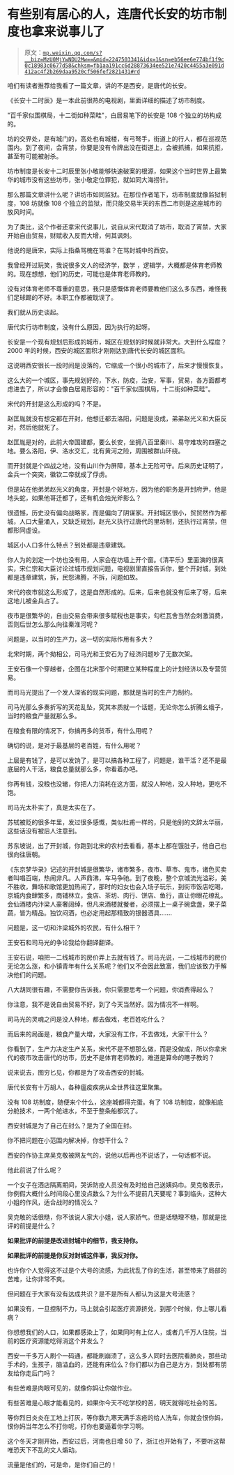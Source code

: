 # 有些别有居心的人，连唐代长安的坊市制度也拿来说事儿了

> 原文：[`mp.weixin.qq.com/s?__biz=MzU0MjYwNDU2Mw==&mid=2247503341&idx=1&sn=eb56ee6e774bf1f9c0c18983c0677d58&chksm=fb1aa191cc6d28873634ee521e7420c4455a3e091d412ac4f2b269daa9520cf506fef2821431#rd`](http://mp.weixin.qq.com/s?__biz=MzU0MjYwNDU2Mw==&mid=2247503341&idx=1&sn=eb56ee6e774bf1f9c0c18983c0677d58&chksm=fb1aa191cc6d28873634ee521e7420c4455a3e091d412ac4f2b269daa9520cf506fef2821431#rd)

咱们有读者推荐给我看了一篇文章，讲的不是西安，是唐代的长安。 

《长安十二时辰》是一本此前很热的电视剧，里面详细的描述了坊市制度。

"百千家似围棋局，十二街如种菜畦"，白居易笔下的长安是 108 个独立的坊构成的。

坊的交界处，是有城门的，高处也有城楼，有弓弩手，街道上的行人，都在巡视范围内。到了夜间，会宵禁，你要是没有令牌出没在街道上，会被抓捕，如果抗拒，甚至有可能被射杀。

坊市制度是长安十二时辰里张小敬能够快速破案的根源，如果这个当时世界上最繁华的城市没有这些坊市，张小敬定位罪犯，就如同大海捞针。 

那么那篇文章讲什么呢？讲坊市如同监狱。在那位作者笔下，坊市制度就像监狱制度，108 坊就像 108 个独立的监狱，而只能交易半天的东西二市则是这座城市的放风时间。 

为了类比，这个作者还拿宋代说事儿，说自从宋代取消了坊市，取消了宵禁，大家开始自由贸易，财赋收入反而大增，何其讽刺。 

他说的是唐宋，实际上指桑骂槐在骂谁？在骂封城中的西安。 

我曾经开过玩笑，我说很多文人的经济学，数学 ，逻辑学，大概都是体育老师教的。现在想想，他们的历史，可能也是体育老师教的。

没有对体育老师不尊重的意思，我只是感慨体育老师要教他们这么多东西，难怪我们足球踢的不好。本职工作都被耽误了。 

我们就从历史谈起。 

唐代实行坊市制度，没有什么原因，因为执行的起呀。

长安是一个现有规划后形成的城市，城区在规划的时候就非常大。大到什么程度？2000 年的时候，西安的城区面积才刚刚达到唐代长安的城区面积。

这说明西安很长一段时间是没落的，它缩成一个很小的城市了，后来才慢慢恢复。 

这么大的一个城区，事先规划好的，下水，防疫，治安，军事，贸易，各方面都考虑进去了，所以才会像白居易形容的："百千家似围棋局，十二街如种菜畦"。 

宋代的开封是这么形成的吗？不是。

赵匡胤就没有想定都在开封，他想迁都去洛阳，问题是没成，弟弟赵光义和大臣反对，然后他就死了。 

赵匡胤是对的，此前大帝国建都，要么长安，坐拥八百里秦川、易守难攻的四塞之地。要么洛阳，伊、洛水交汇，北有黄河之险，周围被群山环绕。

而开封就是个四战之地，没有山川作为屏障，基本上无险可守。后来历史证明了，金兵一个突突，徽钦二帝就成了俘虏。

但是站在他弟弟赵光义的角度，开封是个好地方，因为他的职务是开封府尹，他是地头蛇，如果他哥迁都了，还有机会烛光斧影么？

很遗憾，历史没有偏向战略家，而是偏向了阴谋家。开封城区很小，贸贸然作为都城，人口大量涌入，又缺乏规划，赵光义执行过唐代的里坊制，还执行过宵禁，但都形同虚设。 

城区小人口多什么特点？到处都是违章建筑。 

你人为的划定一个坊也没有用，人家会在坊墙上开个窗。《清平乐》里面演的很真实，宋仁宗和大臣讨论过城市规划问题，电视剧里直接告诉你，整个开封城，到处都是违章建筑，拆，民怨沸腾，不拆，问题如故。 

宋代的夜市就这么形成了，这是自然形成的。后来，后来也就没有后来了呀，后来这地儿被金兵占了。 

夜市是很繁华的，自由交易会带来很多赋税也是事实，勾栏瓦舍当然会刺激消费，否则后世怎么那么向往秦淮河呢？ 

问题是，以当时的生产力，这一切的实际作用有多大？

北宋时期，两个拗相公，司马光和王安石为了经济问题吵了无数次架。 

王安石像一个穿越者，企图在北宋那个时期建立某种程度上的计划经济以及专营贸易。

而司马光提出了一个发人深省的现实问题，那就是当时的生产力制约。

司马光那么多奏折写的天花乱坠，究其本质就一个话题，无论你怎么折腾幺蛾子，当时的粮食产量就那么多。 

在粮食有限的情况下，你搞再多的货币，有什么用呢？ 

确切的说，是对于最基层的老百姓，有什么用呢？ 

上层是有钱了，是可以发饷了，是可以搞各种工程了，问题是，谁干活？还不是最底层的人干活，粮食总量就那么多，你看着办吧。 

你再有钱，没粮也没辙，你把人力消耗在这方面，就没人种地，没人种地，更吃不饱。 

司马光太朴实了，真是太实在了。 

苏轼被贬的很多年里，发过很多感慨，类似杜甫一样的，只是他别的文辞太华丽，这些话没有被后人注意到。 

苏东坡说，出了开封城，你跑到北宋的农村去看看，基本上都在饿肚子，他自己也很向往唐朝。 

《东京梦华录》记述的开封城是很繁华，诸市繁多，夜市、草市、鬼市，诸色买卖者叫唱百端，热闹非凡。人声鼎沸，车马争驰。到了夜晚，整个京城流光溢彩，美不胜收，舞场和歌馆更加热闹了，那时的妇女也会入场子玩乐，到街市饭店吃喝，京城内食肆繁多，商铺林立，食店、茶坊、肉行、饼店、鱼行，直让你眼花缭乱。会仙酒楼内汴梁人豪奢阔绰，但凡来酒楼就餐者，必须摆上一桌子碗盘盏，果子菜蔬，皆为精品。独饮闷酒，也必定用起那精致的银器酒具.......

问题是，这一切和汴梁城外的农民，有什么相干？

王安石和司马光的争论我给你翻译翻译。

王安石说，咱把一二线城市的房价弄上去就有钱了。司马光说，一二线城市的房价无论怎么涨，和小镇青年有什么关系呢？他们又不会因此致富，我们应该致力于解决他们的问题。

八大胡同很有趣，不需要你告诉我，你只需要思考一个问题，你消费得起么？ 

你注意，我不是说自由贸易不好，到了今天当然好。因为情况不一样啊。 

司马光的灵魂之问是没人种地，都去做戏，老百姓吃什么？ 

而后来的局面是，粮食产量大增，大家没有工作，不去做戏，大家干什么？

你看到了，生产力决定生产关系，宋代不是不想那么做，而是没做成，所以你拿宋代的夜市攻击唐代的坊市，历史不是体育老师教的，难道是算命的瞎子教的？ 

说来说去，图穷匕见，你都是为了攻击西安的封城。 

唐代长安有十万胡人，各种瘟疫疾病从全世界往这里聚集。

没有 108 坊制度，随便来个什么，这座城都得完蛋。有了 108 坊制度，就像船底分舱技术，一两个舱进水，不至于整条船都沉了。

西安封城是为了自己在封么？是为了全国在封。 

你不把问题在小范围内解决掉，你想干什么？ 

西安的作协主席吴克敬被网友气的，说他以后再也不说话了，一句话都不说。

他此前说了什么呢？ 

一个女子在酒店隔离期间，哭诉防疫人员没有及时给自己送姨妈巾。吴克敬表示，你例假大概什么时间段心里没点数么？为什么不提前几天要呢？事到临头，这种大小姐的作风，适合战时的情况么？

吴克敬的话很糙，你不该说人家大小姐，说人家娇气。但是话糙理不糙，那就是批评的前提是什么？

**如果批评的前提是改进封城中的细节，我支持你。** 

**如果批评的前提是你反对封城这件事，我反对你。**

也许你个人觉得这不过是个大号的流感，为此扰乱了你的生活，甚至带来了局部的苦难，让你非常不爽。 

但问题在于大家有没有达成共识？是不是所有人都认为这是大号流感？

如果没有，一旦控制不力，马上就会引起医疗资源挤兑，到那个时候，你上哪儿看病？

你想想我们的人口，如果都感染上了，如果同时有上亿人，或者几千万人住院，当前的医疗资源能吃得消这个并发么？ 

西安一千多万人刷个一码通，都能刷崩溃了，这么多人同时去医院看肺炎，那些动手术的，生孩子，脑溢血的，还能有床位么？你们都以为自己是方方，到处都有朋友给你走后门吗？ 

有些苦难是肉眼可见的，就像你妈让你做作业。

有些苦难是心眼才能看见的，如果你今天不吃学校的苦，明天就得吃社会的苦。

等你烈日炎炎在工地上打灰，等你数九寒天满手冻疮的给人洗车，你就会恨你妈，恨你妈当年怎么不打你呢，打你也要逼着你学习啊。

这个冬天才刚开始，西安过后，河南也日增 50 了，浙江也开始有了，不要听这帮唯恐天下不乱的文人煽动。

流量是他们的，可是命，是你们自己的！
